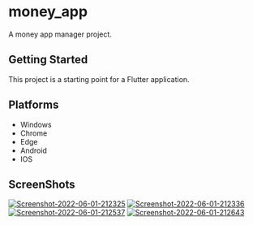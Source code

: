# money_app

A money app manager project.

## Getting Started

This project is a starting point for a Flutter application.

## Platforms
- Windows
- Chrome
- Edge
- Android
- IOS

## ScreenShots
<a href="#"><img src="https://i.ibb.co/31Z3SYD/Screenshot-2022-06-01-212325.jpg" alt="Screenshot-2022-06-01-212325" border="0.5"></a>
<a href="#"><img src="https://i.ibb.co/SR25DmH/Screenshot-2022-06-01-212336.jpg" alt="Screenshot-2022-06-01-212336" border="0.5"></a>
<a href="#"><img src="https://i.ibb.co/fYCztbp/Screenshot-2022-06-01-212537.jpg" alt="Screenshot-2022-06-01-212537" border="0.5"></a>
<a href="#"><img src="https://i.ibb.co/Zdj8y0N/Screenshot-2022-06-01-212643.jpg" alt="Screenshot-2022-06-01-212643" border="0.5"></a>